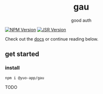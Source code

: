 <h1 align="center">gau</h1>
<p align="center">
  good auth
</p>

[![NPM Version](https://img.shields.io/npm/v/%40yuo-app%2Fgau?color=red)](https://www.npmjs.com/package/%40yuo-app%2Flin)
[![JSR Version](https://img.shields.io/jsr/v/%40yuo/gau?color=yellow)](https://jsr.io/%40yuo/gau)

Check out the [docs](https://gau.yuo.app) or continue reading below.

## get started

### install

```bash
npm i @yuo-app/gau
```

TODO
